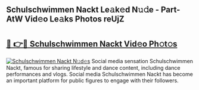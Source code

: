 ## Schulschwimmen Nackt Le𝚊k𝚎d N𝚞𝚍e - Part-AtW Vid𝚎o Le𝚊ks Photos reUjZ

# <h2><a href="http://fba5n93.evod.top/?m=Schulschwimmen+Nackt">🔗 👉🔴 Schulschwimmen Nackt Vid𝚎o Ph𝚘t𝚘s</a></h2>

[![Schulschwimmen Nackt N𝚞d𝚎s](https://i.imgur.com/8V9OHl7.gif)](http://fba5n93.evod.top/?m=Schulschwimmen+Nackt)
Social media sensation Schulschwimmen Nackt, famous for sharing lifestyle and dance content, including dance performances and vlogs. Social media Schulschwimmen Nackt has become an important platform for public figures to engage with their followers. 
